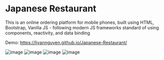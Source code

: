 # Japanese Restaurant

This is an online ordering platform for mobile phones, built using HTML, Bootstrap, Vanilla JS - following modern JS frameworks standard of using components, reactivity, and data binding

Demo:
https://liyannguyen.github.io/Japanese-Restaurant/


![image](https://user-images.githubusercontent.com/50958126/134956732-d4b6db5e-4f3f-4baa-a866-98c9fdd81b2c.png)
![image](https://user-images.githubusercontent.com/50958126/134956963-2658c3ba-cd2a-438f-8906-932ecba543c3.png)
![image](https://user-images.githubusercontent.com/50958126/134956976-fbcd1c0f-882b-4c59-9b10-b6c78d072e16.png)
![image](https://user-images.githubusercontent.com/50958126/134957521-7be1c74f-a709-4ff6-a440-bb5b82814b7a.png)

